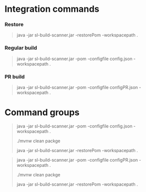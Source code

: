 # Integration commands

### Restore
> java -jar sl-build-scanner.jar -restorePom -workspacepath .

### Regular build
> java -jar sl-build-scanner.jar -pom -configfile config.json -workspacepath .

### PR build
> java -jar sl-build-scanner.jar -pom -configfile configPR.json -workspacepath .


# Command groups
> java -jar sl-build-scanner.jar -pom -configfile config.json -workspacepath .
> 
> ./mvnw clean packge
> 
> java -jar sl-build-scanner.jar -restorePom -workspacepath .


> java -jar sl-build-scanner.jar -pom -configfile configPR.json -workspacepath .
>
> ./mvnw clean packge
>
> java -jar sl-build-scanner.jar -restorePom -workspacepath .